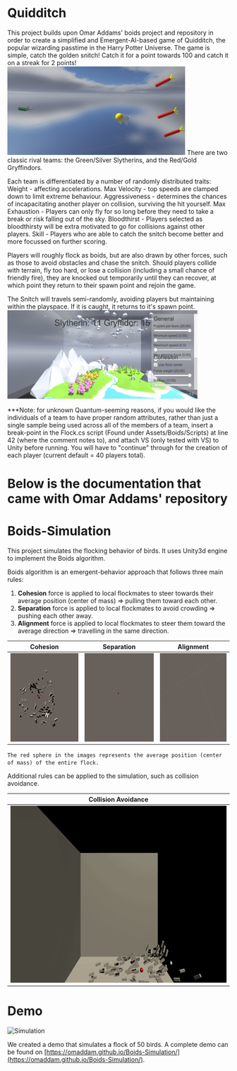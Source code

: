 # Quidditch
This project builds upon Omar Addams' boids project and repository in order to create a simplified and Emergent-AI-based game of Quidditch,
the popular wizarding passtime in the Harry Potter Universe.
The game is simple, catch the golden snitch! Catch it for a point towards 100 and catch it on a streak for 2 points!
<img src="docs/Capture1.PNG" height="200" />
There are two classic rival teams: the Green/Silver Slytherins, and the Red/Gold Gryffindors.

Each team is differentiated by a number of randomly distributed traits:
Weight - affecting accelerations.
Max Velocity - top speeds are clamped down to limit extreme behaviour.
Aggressiveness - determines the chances of incapacitating another player on collision, surviving the hit yourself.
Max Exhaustion - Players can only fly for so long before they need to take a break or risk falling out of the sky.
Bloodthirst - Players selected as bloodthirsty will be extra motivated to go for collisions against other players.
Skill - Players who are able to catch the snitch become better and more focussed on further scoring.

Players will roughly flock as boids, but are also drawn by other forces, such as those to avoid obstacles and chase the snitch.
Should players collide with terrain, fly too hard, or lose a collision (including a small chance of friendly fire), they are knocked out 
temporarily until they can recover, at which point they return to their spawn point and rejoin the game.

The Snitch will travels semi-randomly, avoiding players but maintaining within the playspace. 
If it is caught, it returns to it's spawn point.
<img src="docs/Capture2.PNG" height="200" />


***Note: for unknown Quantum-seeming reasons, if you would like the individuals of a team to have proper random attributes, 
rather than just a single sample being used across all of the members of a team, insert a break-point in the 
Flock.cs script (Found under Assets/Boids/Scripts) at line 42 (where the comment notes to), and attach VS (only tested with VS)
to Unity before running. You will have to "continue" through for the creation of each player (current default = 40 players total).


# Below is the documentation that came with Omar Addams' repository

# Boids-Simulation
This project simulates the flocking behavior of birds. It uses Unity3d engine to implement the Boids algorithm.

Boids algorithm is an emergent-behavior approach that follows three main rules:

1) **Cohesion** force is applied to local flockmates to steer towards their average position (center of mass) => pulling them toward each other.
2) **Separation** force is applied to local flockmates to avoid crowding => pushing each other away.
3) **Alignment** force is applied to local flockmates to steer them toward the average direction => travelling in the same direction.

| Cohesion | Separation | Alignment |
| :-----: | :-------: | :-------: |
| <img src="docs/Cohesion.gif" height="200" /> | <img src="docs/Separation.gif" height="200" /> | <img src="docs/Alignment.gif" height="200" /> |

`The red sphere in the images represents the average position (center of mass) of the entire flock.`

Additional rules can be applied to the simulation, such as collision avoidance.

| Collision Avoidance |
| :-----: |
| <img src="docs/CollisionAvoidance.gif" height="400" /> |

# Demo

![Simulation](docs/Simulation.gif)

We created a demo that simulates a flock of 50 birds.
A complete demo can be found on [https://omaddam.github.io/Boids-Simulation/](https://omaddam.github.io/Boids-Simulation/).
